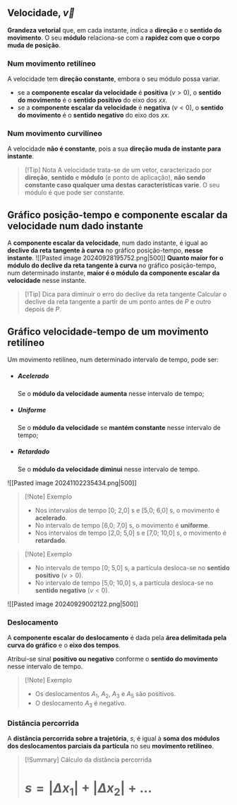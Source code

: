 ## Velocidade, $\vec v$
**Grandeza vetorial** que, em cada instante, indica a **direção** e o **sentido do movimento**. O seu **módulo** relaciona-se com a **rapidez com que o corpo muda de posição**.
### Num movimento retilíneo
A velocidade tem **direção constante**, embora o seu módulo possa variar.
- se a **componente escalar da velocidade** é **positiva** ($v>0$), o **sentido do movimento** é o **sentido positivo** do eixo dos $xx$.
- se a **componente escalar da velocidade** é **negativa** ($v<0$), o **sentido do movimento** é o **sentido negativo** do eixo dos $xx$.
### Num movimento curvilíneo
A velocidade **não é constante**, pois a sua **direção muda de instante para instante**. 
>[!Tip] Nota
>A velocidade trata-se de um vetor, caracterizado por **direção**, **sentido** e **módulo** (e ponto de aplicação), **não sendo constante caso qualquer uma destas características varie**.
>O seu módulo é que pode ser constante.
## Gráfico posição-tempo e componente escalar da velocidade num dado instante
A **componente escalar da velocidade**, num dado instante, é igual ao **declive da reta tangente à curva** no gráfico posição-tempo, **nesse instante**.
![[Pasted image 20240928195752.png|500]]
**Quanto maior for o módulo do declive da reta tangente à curva** no gráfico posição-tempo, num determinado instante, **maior é o módulo da componente escalar da velocidade** nesse instante.
>[!Tip] Dica para diminuir o erro do declive da reta tangente
>Calcular o declive da reta tangente a partir de um ponto antes de $P$ e outro depois de $P$.
## Gráfico velocidade-tempo de um movimento retilíneo
Um movimento retilíneo, num determinado intervalo de tempo, pode ser:
- ##### Acelerado
  Se o **módulo da velocidade** **aumenta** nesse intervalo de tempo;
- ##### Uniforme
  Se o **módulo da velocidade** se **mantém constante** nesse intervalo de tempo;
- ##### Retardado
  Se o **módulo da velocidade diminui** nesse intervalo de tempo.

![[Pasted image 20241102235434.png|500]]
>[!Note] Exemplo
>- Nos intervalos de tempo [0; 2,0] s e [5,0; 6,0] s, o movimento é **acelerado**.
>- No intervalo de tempo [6,0; 7,0] s, o movimento é **uniforme**.
>- Nos intervalos de tempo [2,0; 5,0] s e [7,0; 10,0] s, o movimento é **retardado**.

>[!Note] Exemplo
>- No intervalo de tempo [0; 5,0] s, a partícula desloca-se no **sentido positivo** ($v>0$).
>- No intervalo de tempo [5,0; 10,0] s, a partícula desloca-se no **sentido negativo** ($v<0$).

![[Pasted image 20240929002122.png|500]]
### Deslocamento
A **componente escalar do deslocamento** é dada pela **área delimitada pela curva do gráfico** e o **eixo dos tempos**.

Atribui-se sinal **positivo ou negativo** conforme o **sentido do movimento** nesse intervalo de tempo.
>[!Note] Exemplo
>- Os deslocamentos $A_1$, $A_2$, $A_3$ e $A_5$ são positivos.
>- O deslocamento $A_3$ é negativo.
### Distância percorrida
A **distância percorrida sobre a trajetória**, $s$, é igual à **soma dos módulos dos deslocamentos parciais da partícula** no seu **movimento retilíneo**.
>[!Summary] Cálculo da distância percorrida
># $s = |\Delta x_1|+|\Delta x_2|+...$ 
